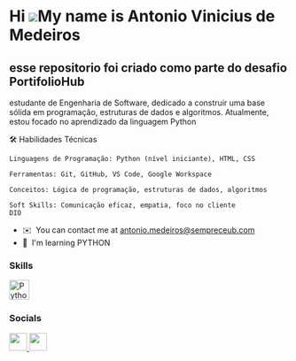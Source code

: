 Hi ![](https://user-images.githubusercontent.com/18350557/176309783-0785949b-9127-417c-8b55-ab5a4333674e.gif)My name is Antonio Vinicius de Medeiros
====================================================================================================================================================

esse repositorio foi criado como parte do desafio PortifolioHub
---------------------------------------------------------------

estudante de Engenharia de Software, dedicado a construir uma base sólida em programação, estruturas de dados e algoritmos. Atualmente, estou focado no aprendizado da linguagem Python

🛠️ Habilidades Técnicas

    Linguagens de Programação: Python (nível iniciante), HTML, CSS

    Ferramentas: Git, GitHub, VS Code, Google Workspace

    Conceitos: Lógica de programação, estruturas de dados, algoritmos

    Soft Skills: Comunicação eficaz, empatia, foco no cliente
    DIO

* ✉️  You can contact me at [antonio.medeiros@sempreceub.com](mailto:antonio.medeiros@sempreceub.com)
* 🧠  I'm learning PYTHON

### Skills


<p align="left">
<a href="https://www.python.org/" target="_blank" rel="noreferrer"><img src="https://raw.githubusercontent.com/danielcranney/readme-generator/main/public/icons/skills/python-colored.svg" width="36" height="36" alt="Python" /></a>
</p>


### Socials

<p align="left"> <a href="https://www.github.com/Gakonha" target="_blank" rel="noreferrer"> <picture> <source media="(prefers-color-scheme: dark)" srcset="https://raw.githubusercontent.com/danielcranney/readme-generator/main/public/icons/socials/github-dark.svg" /> <source media="(prefers-color-scheme: light)" srcset="https://raw.githubusercontent.com/danielcranney/readme-generator/main/public/icons/socials/github.svg" /> <img src="https://raw.githubusercontent.com/danielcranney/readme-generator/main/public/icons/socials/github.svg" width="32" height="32" /> </picture> </a> <a href="https://www.linkedin.com/in/ant%C3%B4nio-vin%C3%ADcius-7aa428369/" target="_blank" rel="noreferrer"> <picture> <source media="(prefers-color-scheme: dark)" srcset="https://raw.githubusercontent.com/danielcranney/readme-generator/main/public/icons/socials/linkedin-dark.svg" /> <source media="(prefers-color-scheme: light)" srcset="https://raw.githubusercontent.com/danielcranney/readme-generator/main/public/icons/socials/linkedin.svg" /> <img src="https://raw.githubusercontent.com/danielcranney/readme-generator/main/public/icons/socials/linkedin.svg" width="32" height="32" /> </picture> </a></p>
